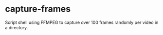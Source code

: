 # capture-frames
Script shell using FFMPEG to capture over 100 frames randomly per video in a directory.
